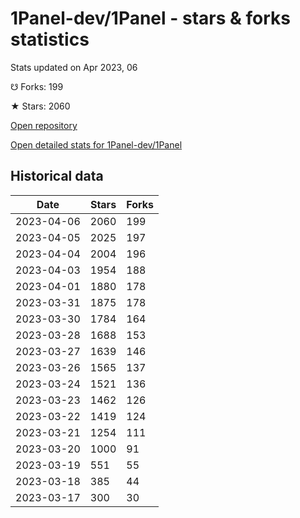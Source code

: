 # 1Panel-dev/1Panel - stars & forks statistics

Stats updated on Apr 2023, 06

☋ Forks: 199

★ Stars: 2060

[Open repository](https://github.com/1Panel-dev/1Panel)

[Open detailed stats for 1Panel-dev/1Panel](https://reviewgithub.com/rep/1Panel-dev/1Panel)

## Historical data
| Date | Stars | Forks |
|------|-------|-------|
| 2023-04-06 | 2060 | 199 | 
| 2023-04-05 | 2025 | 197 | 
| 2023-04-04 | 2004 | 196 | 
| 2023-04-03 | 1954 | 188 | 
| 2023-04-01 | 1880 | 178 | 
| 2023-03-31 | 1875 | 178 | 
| 2023-03-30 | 1784 | 164 | 
| 2023-03-28 | 1688 | 153 | 
| 2023-03-27 | 1639 | 146 | 
| 2023-03-26 | 1565 | 137 | 
| 2023-03-24 | 1521 | 136 | 
| 2023-03-23 | 1462 | 126 | 
| 2023-03-22 | 1419 | 124 | 
| 2023-03-21 | 1254 | 111 | 
| 2023-03-20 | 1000 | 91 | 
| 2023-03-19 | 551 | 55 | 
| 2023-03-18 | 385 | 44 | 
| 2023-03-17 | 300 | 30 | 

